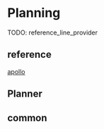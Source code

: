 # Planning
TODO: reference_line_provider

## reference
[apollo](https://github.com/ApolloAuto/apollo)

## Planner

## common